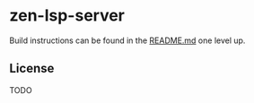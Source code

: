 # zen-lsp-server

Build instructions can be found in the [README.md](../README.md) one level up.

## License

TODO
